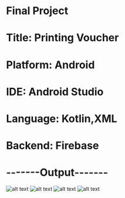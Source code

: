 # Final Project
# Title: Printing Voucher
# Platform: Android
# IDE: Android Studio
# Language: Kotlin,XML
# Backend: Firebase

# -------Output-------
![alt text](https://github.com/bijoy-cwl/AnyVoucher/blob/main/screenshots/1.jpg)
![alt text](https://github.com/bijoy-cwl/AnyVoucher/blob/main/screenshots/2.jpg)
![alt text](https://github.com/bijoy-cwl/AnyVoucher/blob/main/screenshots/3.jpg)
![alt text](https://github.com/bijoy-cwl/AnyVoucher/blob/main/screenshots/4.jpg)